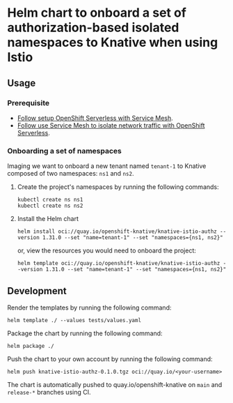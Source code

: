 # Helm chart to onboard a set of authorization-based isolated namespaces to Knative when using Istio

## Usage

### Prerequisite

- [Follow setup OpenShift Serverless with Service Mesh](https://openshift-knative.github.io/docs/docs/latest/serverless-common/service-mesh/common-service-mesh-setup.html).
- [Follow use Service Mesh to isolate network traffic with OpenShift Serverless](https://openshift-knative.github.io/docs/docs/latest/serverless-common/service-mesh/common-service-mesh-network-isolation.html).

### Onboarding a set of namespaces

Imaging we want to onboard a new tenant named `tenant-1` to Knative composed of two namespaces: `ns1` and `ns2`.

1. Create the project's namespaces by running the following commands:
   ```shell
   kubectl create ns ns1
   kubectl create ns ns2
   ```

2. Install the Helm chart
   ```shell
   helm install oci://quay.io/openshift-knative/knative-istio-authz --version 1.31.0 --set "name=tenant-1" --set "namespaces={ns1, ns2}"
   ```
   or, view the resources you would need to onboard the project:
   ```shell
   helm template oci://quay.io/openshift-knative/knative-istio-authz --version 1.31.0 --set "name=tenant-1" --set "namespaces={ns1, ns2}"
   ```

## Development

Render the templates by running the following command:

```shell
helm template ./ --values tests/values.yaml
```

Package the chart by running the following command:

```shell
helm package ./
```

Push the chart to your own account by running the following command:

```shell
helm push knative-istio-authz-0.1.0.tgz oci://quay.io/<your-username>
```

The chart is automatically pushed to quay.io/openshift-knative on  `main` and `release-*` branches using CI.

